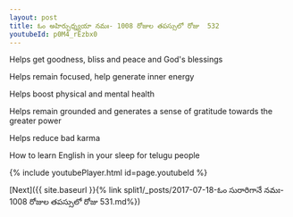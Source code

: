 ```yaml
---
layout: post
title: ఓం అహిర్బుధ్న్యయా నమః- 1008 రోజుల తపస్సులో రోజు  532
youtubeId: p0M4_rEzbx0
---
```

 
 
Helps get goodness, bliss and peace and God's blessings
 
Helps remain focused, help generate inner energy 
 
Helps boost physical and mental health 
 
Helps remain grounded and generates a sense of gratitude towards the greater power 
 
Helps reduce bad karma
 
How to learn English in your sleep for telugu people
 
 
 
 


{% include youtubePlayer.html id=page.youtubeId %}
 
[Next]({{ site.baseurl }}{% link split1/_posts/2017-07-18-ఓం సురారిగానే నమః- 1008 రోజుల తపస్సులో రోజు  531.md%})
 
